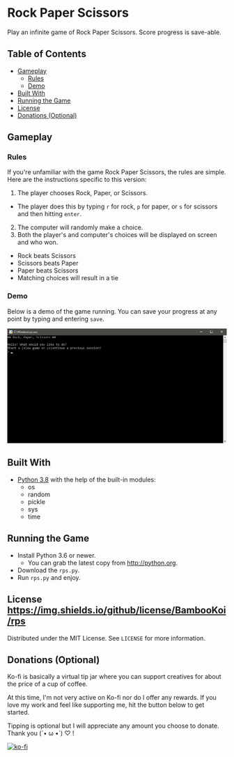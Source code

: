 # Rock Paper Scissors
Play an infinite game of Rock Paper Scissors. Score progress is save-able.

## Table of Contents
- [Gameplay](#Gameplay)
  - [Rules](#Rules)
  - [Demo](#Demo)
- [Built With](#Built-With)
- [Running the Game](#Running-the-Game)
- [License](#License)
- [Donations (Optional)](#Donations-(Optional))

## Gameplay
### Rules
If you're unfamiliar with the game Rock Paper Scissors, the rules are simple. Here are the instructions specific to this version:
1. The player chooses Rock, Paper, or Scissors.
  - The player does this by typing `r` for rock, `p` for paper, or `s` for scissors and then hitting `enter`.
2. The computer will randomly make a choice.
3. Both the player's and computer's choices will be displayed on screen and who won.
  - Rock beats Scissors
  - Scissors beats Paper
  - Paper beats Scissors
  - Matching choices will result in a tie

### Demo
Below is a demo of the game running. You can save your progress at any point by typing and entering `save`.

![Rock Paper Scissors demo](rps.gif)

## Built With
- [Python 3.8](python.org) with the help of the built-in modules:
    - os
    - random
    - pickle
    - sys
    - time

## Running the Game
- Install Python 3.6 or newer.
    - You can grab the latest copy from http://python.org.
- Download the `rps.py`.
- Run `rps.py` and enjoy.

## License https://img.shields.io/github/license/BambooKoi/rps
Distributed under the MIT License. See `LICENSE` for more information.

## Donations (Optional)
Ko-fi is basically a virtual tip jar where you can support creatives for about the price of a cup of coffee.

At this time, I'm not very active on Ko-fi nor do I offer any rewards. If you love my work and feel like supporting me, hit the button below to get started.

Tipping is optional but I will appreciate any amount you choose to donate. Thank you (´• ω •`) ♡ !

[![ko-fi](https://www.ko-fi.com/img/githubbutton_sm.svg)](https://ko-fi.com/I2I77G74)
